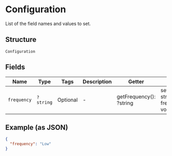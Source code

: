 
# Configuration

List of the field names and values to set.

## Structure

`Configuration`

## Fields

| Name | Type | Tags | Description | Getter | Setter |
|  --- | --- | --- | --- | --- | --- |
| `frequency` | `?string` | Optional | - | getFrequency(): ?string | setFrequency(?string frequency): void |

## Example (as JSON)

```json
{
  "frequency": "Low"
}
```

